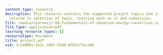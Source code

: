 ```yaml
---
content_type: resource
description: This resource contains the suggested project topics and important dates
  related to selection of topic, starting work on it and submission.
file: /media/courses/2-60-fundamentals-of-advanced-energy-conversion-spring-2004/1c1d406e2e2c266552486f82af1ecadb_project.pdf
file_type: application/pdf
learning_resource_types: []
resourcetype: Document
title: project.pdf
uid: 1c1d406e-2e2c-2665-5248-6f82af1ecadb
---
```

